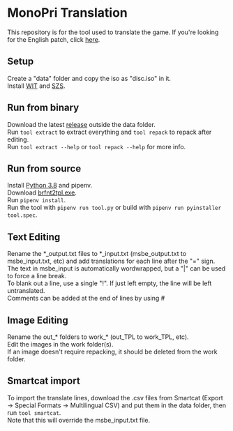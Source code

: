 # MonoPri Translation
This repository is for the tool used to translate the game. If you're looking for the English patch, click [here](http://www.romhacking.net/translations/6340/).  
## Setup
Create a "data" folder and copy the iso as "disc.iso" in it.  
Install [WIT](https://wit.wiimm.de/download.html) and [SZS](https://szs.wiimm.de/download.html).  
## Run from binary
Download the latest [release](https://github.com/Illidanz/MonoPriTranslation/releases) outside the data folder.  
Run `tool extract` to extract everything and `tool repack` to repack after editing.  
Run `tool extract --help` or `tool repack --help` for more info.  
## Run from source
Install [Python 3.8](https://www.python.org/downloads/) and pipenv.  
Download [brfnt2tpl.exe](http://wiki.tockdom.com/wiki/Brfnt2tpl).  
Run `pipenv install`.  
Run the tool with `pipenv run tool.py` or build with `pipenv run pyinstaller tool.spec`.  
## Text Editing
Rename the \*\_output.txt files to \*\_input.txt (msbe_output.txt to msbe_input.txt, etc) and add translations for each line after the "=" sign.  
The text in msbe_input is automatically wordwrapped, but a "|" can be used to force a line break.  
To blank out a line, use a single "!". If just left empty, the line will be left untranslated.  
Comments can be added at the end of lines by using #  
## Image Editing
Rename the out\_\* folders to work\_\* (out_TPL to work_TPL, etc).  
Edit the images in the work folder(s).  
If an image doesn't require repacking, it should be deleted from the work folder.  
## Smartcat import
To import the translate lines, download the .csv files from Smartcat (Export -> Special Formats -> Multilingual CSV) and put them in the data folder, then run `tool smartcat`.  
Note that this will override the msbe_input.txt file.  
